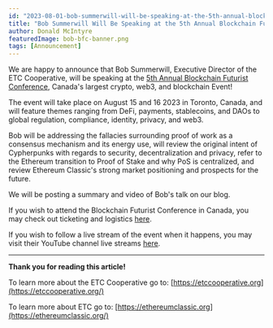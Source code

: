 ```yaml
---
id: "2023-08-01-bob-summerwill-will-be-speaking-at-the-5th-annual-blockchain-futurist-conference-en"
title: "Bob Summerwill Will Be Speaking at the 5th Annual Blockchain Futurist Conference"
author: Donald McIntyre
featuredImage: bob-bfc-banner.png
tags: [Announcement]
---
```


We are happy to announce that Bob Summerwill, Executive Director of the ETC Cooperative, will be speaking at the [5th Annual Blockchain Futurist Conference](https://www.futuristconference.com/), Canada's largest crypto, web3, and blockchain  Event!

The event will take place on August 15 and 16 2023 in Toronto, Canada, and will feature themes ranging from DeFi, payments, stablecoins, and DAOs to global regulation, compliance, identity, privacy, and web3.

Bob will be addressing the fallacies surrounding proof of work as a consensus mechanism and its energy use, will review the original intent of Cypherpunks with regards to security, decentralization and privacy, refer to the Ethereum transition to Proof of Stake and why PoS is centralized, and review Ethereum Classic's strong market positioning and prospects for the future.

We will be posting a summary and video of Bob's talk on our blog.

If you wish to attend the Blockchain Futurist Conference in Canada, you may check out ticketing and logistics [here](https://www.futuristconference.com/ticket).

If you wish to follow a live stream of the event when it happens, you may visit their YouTube channel live streams [here](https://www.youtube.com/@futuristconference/streams).

---

**Thank you for reading this article!**

To learn more about the ETC Cooperative go to:  [https://etccooperative.org](https://etccooperative.org/)

To learn more about ETC go to:  [https://ethereumclassic.org](https://ethereumclassic.org/)
